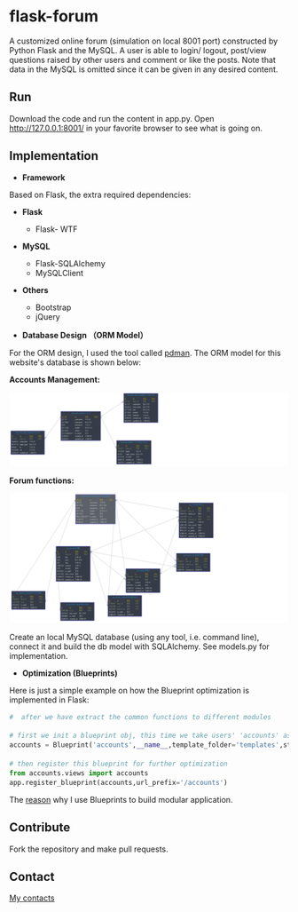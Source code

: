 # flask-forum
A customized online forum (simulation on local 8001 port) constructed by Python Flask and the MySQL.  A user is able to login/ logout, post/view questions raised by other users and comment or like the posts. Note that data in the MySQL is omitted since it can be given in any desired content. 



## Run

Download the code and run the content in app.py. Open http://127.0.0.1:8001/  in your favorite browser to see what is going on.



## Implementation

- **Framework**

Based on Flask, the extra required dependencies:

- **Flask**

  -  Flask- WTF

    

- **MySQL**
  - Flask-SQLAlchemy
  - MySQLClient



- **Others**
  - Bootstrap
  - jQuery



-  **Database Design （ORM Model）**

For the ORM design, I used the tool called [pdman](http://www.pdman.cn/#/).  The ORM model for this website's database is shown below:

**Accounts Management:**

![Accounts](docs\accounts_db.jpg)

**Forum functions:**

![Forum](docs\qa_db.jpg)



Create an local MySQL database (using any tool, i.e. command line),  connect it and build the db model with SQLAlchemy.  See models.py for implementation.



- **Optimization (Blueprints)**

Here is just a simple example on how the  Blueprint optimization is implemented in Flask:

```python
#  after we have extract the common functions to different modules

# first we init a blueprint obj, this time we take users' 'accounts' as an example
accounts = Blueprint('accounts',__name__,template_folder='templates',static_folder='static')

# then register this blueprint for further optimization
from accounts.views import accounts
app.register_blueprint(accounts,url_prefix='/accounts')
```

The [reason](https://flask.palletsprojects.com/en/2.0.x/blueprints/) why I use Blueprints to build modular application.



##  Contribute

Fork the repository and make pull requests.



## Contact

[My contacts](https://linktr.ee/shuheng_mo)
